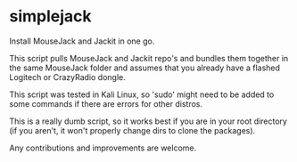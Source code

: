 # simplejack
Install MouseJack and Jackit in one go. 

This script pulls MouseJack and Jackit repo's and bundles them together in the same MouseJack folder and assumes that you already have a flashed Logitech or CrazyRadio dongle.

This script was tested in Kali Linux, so 'sudo' might need to be added to some commands if there are errors for other distros. 

This is a really dumb script, so it works best if you are in your root directory (if you aren't, it won't properly change dirs to clone the packages).

Any contributions and improvements are welcome. 
